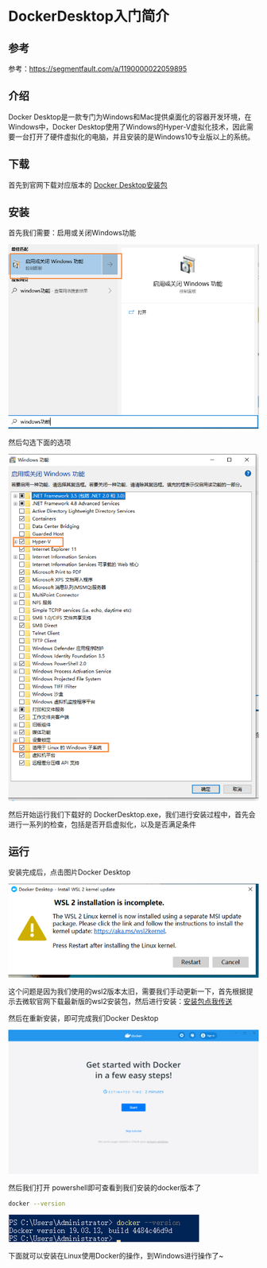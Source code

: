 # DockerDesktop入门简介

## 参考

参考：https://segmentfault.com/a/1190000022059895

## 介绍

Docker Desktop是一款专门为Windows和Mac提供桌面化的容器开发环境，在Windows中，Docker Desktop使用了Windows的Hyper-V虚拟化技术，因此需要一台打开了硬件虚拟化的电脑，并且安装的是Windows10专业版以上的系统。

## 下载

首先到官网下载对应版本的 [Docker Desktop安装包](https://www.docker.com/products/docker-desktop)

## 安装

首先我们需要：启用或关闭Windows功能

![image-20201209171318151](images/image-20201209171318151.png)

然后勾选下面的选项

![image-20201209171418171](images/image-20201209171418171.png)

然后开始运行我们下载好的 DockerDesktop.exe，我们进行安装过程中，首先会进行一系列的检查，包括是否开启虚拟化，以及是否满足条件

## 运行

安装完成后，点击图片Docker Desktop

![image-20201209170935134](images/image-20201209170935134.png)

这个问题是因为我们使用的wsl2版本太旧，需要我们手动更新一下，首先根据提示去微软官网下载最新版的wsl2安装包，然后进行安装：[安装包点我传送](https://wslstorestorage.blob.core.windows.net/wslblob/wsl_update_x64.msi)

然后在重新安装，即可完成我们Docker Desktop

![image-20201209171230973](images/image-20201209171230973.png)

然后我们打开 powershell即可查看到我们安装的docker版本了

```bash
docker --version
```

![image-20201209172301044](images/image-20201209172301044.png)

下面就可以安装在Linux使用Docker的操作，到Windows进行操作了~